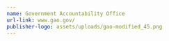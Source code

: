 ```yaml
---
name: Government Accountability Office
url-link: www.gao.gov/
publisher-logo: assets/uploads/gao-modified_45.png
---
```

